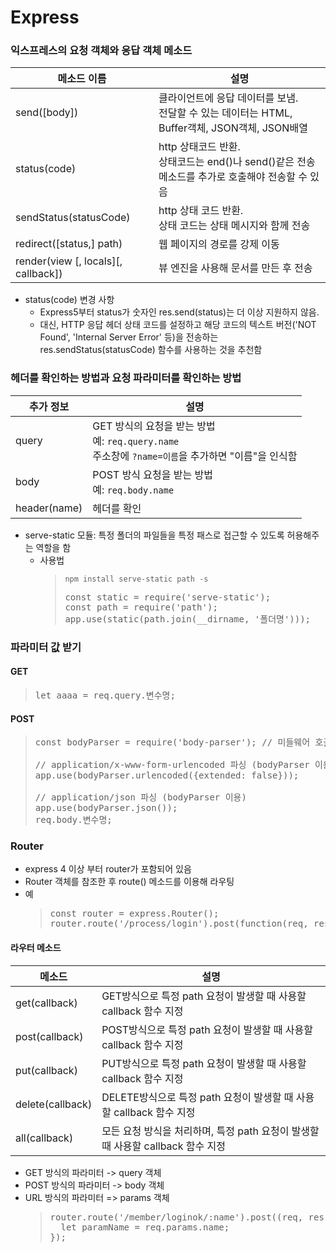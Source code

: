 # Express
### 익스프레스의 요청 객체와 응답 객체 메소드
  | 메소드 이름 | 설명 |
  | --- | --- |
  | send([body]) | 클라이언트에 응답 데이터를 보냄.<br>전달할 수 있는 데이터는 HTML, Buffer객체, JSON객체, JSON배열 |
  | status(code) | http 상태코드 반환.<br>상태코드는 end()나 send()같은 전송 메소드를 추가로 호출해야 전송할 수 있음 |
  | sendStatus(statusCode) | http 상태 코드 반환.<br>상태 코드는 상태 메시지와 함께 전송 |
  | redirect([status,] path) | 웹 페이지의 경로를 강제 이동 |
  | render(view [, locals][, callback]) | 뷰 엔진을 사용해 문서를 만든 후 전송 |
* status(code) 변경 사항
  * Express5부터 status가 숫자인 res.send(status)는 더 이상 지원하지 않음.
  * 대신, HTTP 응답 헤더 상태 코드를 설정하고 해당 코드의 텍스트 버전('NOT Found', 'Internal Server Error' 등)을 전송하는 res.sendStatus(statusCode) 함수를 사용하는 것을 추천함

### 헤더를 확인하는 방법과 요청 파라미터를 확인하는 방법
  | 추가 정보 | 설명 |
  | --- | --- |
  | query | GET 방식의 요청을 받는 방법<br>예: <code>req.query.name</code><br>주소창에 <code>?name=이름</code>을 추가하면 "이름"을 인식함 |
  | body | POST 방식 요청을 받는 방법<br>예: <code>req.body.name</code> |
  | header(name) | 헤더를 확인 |

* serve-static 모듈: 특정 폴더의 파일들을 특정 패스로 접근할 수 있도록 허용해주는 역할을 함
  * 사용법
    > <code>npm install serve-static path -s</code>
    > <pre>
    > const static = require('serve-static');
    > const path = require('path');
    > app.use(static(path.join(__dirname, '폴더명')));
    > </pre>

### 파라미터 값 받기
#### GET
> <pre>
> let aaaa = req.query.변수명;
> </pre>

#### POST
> <pre>
> const bodyParser = require('body-parser'); // 미들웨어 호출
>
> // application/x-www-form-urlencoded 파싱 (bodyParser 이용)
> app.use(bodyParser.urlencoded({extended: false}));
>
> // application/json 파싱 (bodyParser 이용)
> app.use(bodyParser.json());
> req.body.변수명;
> </pre>

### Router
* express 4 이상 부터 router가 포함되어 있음
* Router 객체를 참조한 후 route() 메소드를 이용해 라우팅
* 예
  > <pre>
  > const router = express.Router();
  > router.route('/process/login').post(function(req, res){...});
  > </pre>

#### 라우터 메소드
  | 메소드 | 설명 |
  | --- | --- |
  | get(callback) | GET방식으로 특정 path 요청이 발생할 때 사용할 callback 함수 지정 |
  | post(callback) | POST방식으로 특정 path 요청이 발생할 때 사용할 callback 함수 지정 |
  | put(callback) | PUT방식으로 특정 path 요청이 발생할 때 사용할 callback 함수 지정 |
  | delete(callback) | DELETE방식으로 특정 path 요청이 발생할 때 사용할 callback 함수 지정 |
  | all(callback) | 모든 요청 방식을 처리하며, 특정 path 요청이 발생할 때 사용할 callback 함수 지정 |

* GET 방식의 파라미터 -> query 객체
* POST 방식의 파라미터 -> body 객체
* URL 방식의 파라미터 => params 객체
  > <pre>
  > router.route('/member/loginok/:name').post((req, res) => {
  >   let paramName = req.params.name;
  > });
  > </pre>
